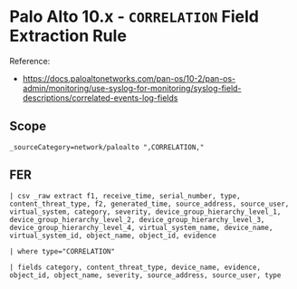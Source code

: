 # Palo Alto 10.x - `CORRELATION` Field Extraction Rule

Reference:
- https://docs.paloaltonetworks.com/pan-os/10-2/pan-os-admin/monitoring/use-syslog-for-monitoring/syslog-field-descriptions/correlated-events-log-fields

## Scope
```
_sourceCategory=network/paloalto ",CORRELATION,"
```

## FER
```
| csv _raw extract f1, receive_time, serial_number, type, content_threat_type, f2, generated_time, source_address, source_user, virtual_system, category, severity, device_group_hierarchy_level_1, device_group_hierarchy_level_2, device_group_hierarchy_level_3, device_group_hierarchy_level_4, virtual_system_name, device_name, virtual_system_id, object_name, object_id, evidence

| where type="CORRELATION"

| fields category, content_threat_type, device_name, evidence, object_id, object_name, severity, source_address, source_user, type
```